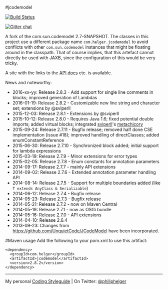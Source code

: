 #jcodemodel

[![Build Status](https://travis-ci.org/phax/jcodemodel.svg?branch=master)](https://travis-ci.org/phax/jcodemodel)

﻿[![Gitter chat](https://badges.gitter.im/phax/jcodemodel.svg)](https://gitter.im/phax/jcodemodel)

A fork of the com.sun.codemodel 2.7-SNAPSHOT.
The classes in this project use a different package name `com.helger.jcodemodel` to avoid conflicts 
with other `com.sun.codemodel` instances that might be floating around in the classpath.
That of course implies, that this artefact cannot directly be used with JAXB, since the configuration of 
this would be very tricky.

A site with the links to the [API docs](http://phax.github.io/jcodemodel/) etc. is available.

News and noteworthy:

* 2016-xx-yy: Release 2.8.3 - Add support for single line comments in blocks; improved generation of Lambdas
* 2016-01-19: Release 2.8.2 - Customizable new line string and character set; extensions by @sviperll
* 2015-12-03: Release 2.8.1 - Extensions by @sviperll
* 2015-10-12: Release 2.8.0 - Requires Java 1.6; fixed potential double imports; added virtual blocks; integrated [sviperll](https://github.com/sviperll)'s [metachicory](https://github.com/sviperll/chicory/tree/master/metachicory)
* 2015-09-24: Release 2.7.11 - Bugfix release; removed half done CSE implementation (issue #18); improved handling of directClasses; added enumConstantReference
* 2015-06-30: Release 2.7.10 - Synchronized block added; initial support for lambda expressions
* 2015-03-19: Release 2.7.9 - Minor extensions for error types
* 2015-02-05: Release 2.7.8 - Enum constants for annotation parameters
* 2014-09-17: Release 2.7.7 - mainly API extensions
* 2014-09-02: Release 2.7.6 - Extended annotation parameter handling API
* 2014-08-14: Release 2.7.5 - Support for multiple boundaries added (like `T extends AnyClass & Serializable`)
* 2014-06-12: Release 2.7.4 - Bugfix release
* 2014-05-23: Release 2.7.3 - Bugfix release
* 2014-05-21: Release 2.7.2 - now on Maven Central
* 2014-05-19: Release 2.7.1 - now as OSGi bundle
* 2014-05-16: Release 2.7.0 - API extensions
* 2014-04-10: Release 2.6.4
* 2013-09-23: Changes from https://github.com/UnquietCode/JCodeModel have been incorporated.

#Maven usage
Add the following to your pom.xml to use this artifact:
```
<dependency>
  <groupId>com.helger</groupId>
  <artifactId>jcodemodel</artifactId>
  <version>2.8.2</version>
</dependency>
```

---

My personal [Coding Styleguide](https://github.com/phax/meta/blob/master/CodeingStyleguide.md) |
On Twitter: <a href="https://twitter.com/philiphelger">@philiphelger</a>
